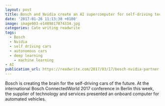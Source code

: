 ```yaml
---
layout: post
title: Bosch and Nvidia create an AI supercomputer for self-driving tech
date: '2017-01-26 11:13:30 +0100'
image: image003-e1489817074334.jpg
categories: Cate writing readwrite
tags:
  - Bosch
  - Nvidia
  - self driving cars
  - autonomous cars
  - deep learning
    - machine learning
- AI
publication_url: https://readwrite.com/2017/03/17/bosch-nvidia-partner-tai-supercomputer-self-driving-cars-tl1/
---
```


Bosch is creating the brain for the self-driving cars of the future. At the international Bosch ConnectedWorld 2017 conference in Berlin this week, the supplier of technology and services presented an onboard computer for automated vehicles.
